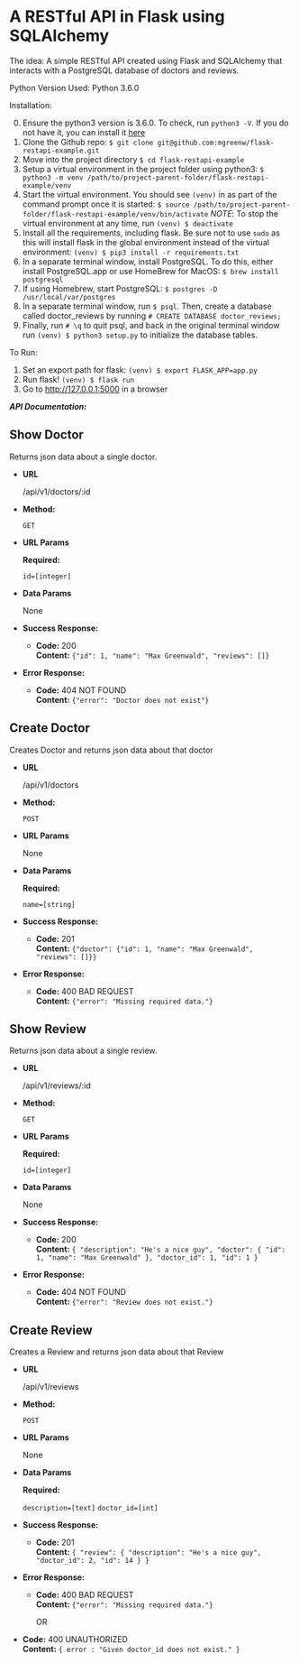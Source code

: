 # A RESTful API in Flask using SQLAlchemy
The idea: A simple RESTful API created using Flask and SQLAlchemy that interacts with a PostgreSQL database of doctors and reviews.

Python Version Used: Python 3.6.0

Installation:

0) Ensure the python3 version is 3.6.0. To check, run `python3 -V`. If you do not have it, you can install it [here](https://www.python.org/downloads/release/python-360/)
1) Clone the Github repo: `$ git clone git@github.com:mgreenw/flask-restapi-example.git`
2) Move into the project directory `$ cd flask-restapi-example`
3) Setup a virtual environment in the project folder using python3: `$ python3 -m venv /path/to/project-parent-folder/flask-restapi-example/venv`
4) Start the virtual environment. You should see `(venv)` in as part of the command prompt once it is started: `$ source /path/to/project-parent-folder/flask-restapi-example/venv/bin/activate`
*NOTE*: To stop the virtual environment at any time, run `(venv) $ deactivate`
5) Install all the requirements, including flask. Be sure not to use `sudo` as this will install flask in the global environment instead of the virtual environment: `(venv) $ pip3 install -r requirements.txt`
6) In a separate terminal window, install PostgreSQL. To do this, either install PostgreSQL.app or use HomeBrew for MacOS: `$ brew install postgresql`
7) If using Homebrew, start PostgreSQL: `$ postgres -D /usr/local/var/postgres`
8) In a separate terminal window, run `$ psql`. Then, create a database called doctor_reviews by running `# CREATE DATABASE doctor_reviews;`
9) Finally, run `# \q` to quit psql, and back in the original terminal window run `(venv) $ python3 setup.py` to initialize the database tables.

To Run:

1) Set an export path for flask: `(venv) $ export FLASK_APP=app.py`
2) Run flask! `(venv) $ flask run`
3) Go to http://127.0.0.1:5000 in a browser


***API Documentation:***

**Show Doctor**
----
  Returns json data about a single doctor.

* **URL**

  /api/v1/doctors/:id

* **Method:**

  `GET`

*  **URL Params**

   **Required:**

   `id=[integer]`

* **Data Params**

  None

* **Success Response:**

  * **Code:** 200 <br />
    **Content:** `{"id": 1, "name": "Max Greenwald", "reviews": []}`

* **Error Response:**

  * **Code:** 404 NOT FOUND <br />
    **Content:** `{"error": "Doctor does not exist"}`

**Create Doctor**
----
  Creates Doctor and returns json data about that doctor

* **URL**

  /api/v1/doctors

* **Method:**

  `POST`

*  **URL Params**

   None

* **Data Params**

  **Required:**

  `name=[string]`

* **Success Response:**

  * **Code:** 201 <br />
    **Content:** `{"doctor": {"id": 1, "name": "Max Greenwald", "reviews": []}}`

* **Error Response:**

  * **Code:** 400 BAD REQUEST <br />
    **Content:** `{"error": "Missing required data."}`

**Show Review**
----
  Returns json data about a single review.

* **URL**

  /api/v1/reviews/:id

* **Method:**

  `GET`

*  **URL Params**

   **Required:**

   `id=[integer]`

* **Data Params**

  None

* **Success Response:**

  * **Code:** 200 <br />
    **Content:** `
    {
      "description": "He's a nice guy",
      "doctor": {
        "id": 1,
        "name": "Max Greenwald"
      },
      "doctor_id": 1,
      "id": 1
    }
`

* **Error Response:**

  * **Code:** 404 NOT FOUND <br />
    **Content:** `{"error": "Review does not exist."}`

**Create Review**
----
  Creates a Review and returns json data about that Review

* **URL**

  /api/v1/reviews

* **Method:**

  `POST`

*  **URL Params**

   None

* **Data Params**

  **Required:**

  `description=[text]`
  `doctor_id=[int]`

* **Success Response:**

  * **Code:** 201 <br />
    **Content:** `
    {
      "review": {
        "description": "He's a nice guy",
        "doctor_id": 2,
        "id": 14
      }
    }
`
* **Error Response:**

  * **Code:** 400 BAD REQUEST <br />
    **Content:** `{"error": "Missing required data."}`

    OR

* **Code:** 400 UNAUTHORIZED <br />
  **Content:** `{ error : "Given doctor_id does not exist." }`
